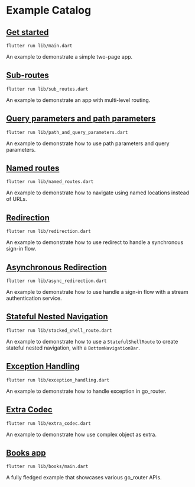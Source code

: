 # Example Catalog

## [Get started](https://github.com/flutter/packages/blob/main/packages/go_router/example/lib/main.dart)
`flutter run lib/main.dart`

An example to demonstrate a simple two-page app.

## [Sub-routes](https://github.com/flutter/packages/blob/main/packages/go_router/example/lib/sub_routes.dart)
`flutter run lib/sub_routes.dart`

An example to demonstrate an app with multi-level routing.

## [Query parameters and path parameters](https://github.com/flutter/packages/blob/main/packages/go_router/example/lib/path_and_query_parameters.dart)
`flutter run lib/path_and_query_parameters.dart`

An example to demonstrate how to use path parameters and query parameters.

## [Named routes](https://github.com/flutter/packages/blob/main/packages/go_router/example/lib/named_routes.dart)
`flutter run lib/named_routes.dart`

An example to demonstrate how to navigate using named locations instead of URLs.

## [Redirection](https://github.com/flutter/packages/blob/main/packages/go_router/example/lib/redirection.dart)
`flutter run lib/redirection.dart`

An example to demonstrate how to use redirect to handle a synchronous sign-in flow.

## [Asynchronous Redirection](https://github.com/flutter/packages/blob/main/packages/go_router/example/lib/async_redirection.dart)
`flutter run lib/async_redirection.dart`

An example to demonstrate how to use handle a sign-in flow with a stream authentication service.

## [Stateful Nested Navigation](https://github.com/flutter/packages/blob/main/packages/go_router/example/lib/stateful_shell_route.dart)
`flutter run lib/stacked_shell_route.dart`

An example to demonstrate how to use a `StatefulShellRoute` to create stateful nested navigation, with a
`BottomNavigationBar`.

## [Exception Handling](https://github.com/flutter/packages/blob/main/packages/go_router/example/lib/exception_handling.dart)
`flutter run lib/exception_handling.dart`

An example to demonstrate how to handle exception in go_router.

## [Extra Codec](https://github.com/flutter/packages/blob/main/packages/go_router/example/lib/extra_codec.dart)
`flutter run lib/extra_codec.dart`

An example to demonstrate how use complex object as extra.

## [Books app](https://github.com/flutter/packages/blob/main/packages/go_router/example/lib/books)
`flutter run lib/books/main.dart`

A fully fledged example that showcases various go_router APIs.